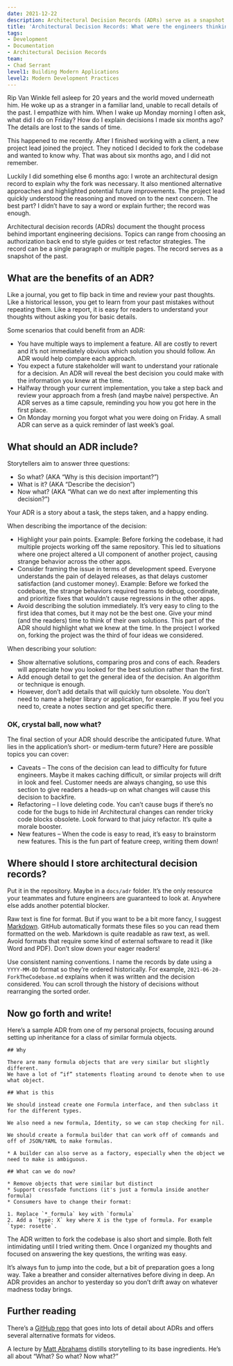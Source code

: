 ```yaml
---
date: 2021-12-22
description: Architectural Decision Records (ADRs) serve as a snapshot into the developer's past, and grants thoughts and insights about important technical decisions.
title: 'Architectural Decision Records: What were the engineers thinking?'
tags:
- Development
- Documentation
- Architectural Decision Records
team:
- Chad Serrant
level1: Building Modern Applications
level2: Modern Development Practices
---
```


Rip Van Winkle fell asleep for 20 years and the world moved underneath him. He woke up as a stranger in a familiar land, unable to recall details of the past. I empathize with him. When I wake up Monday morning I often ask, what did I do on Friday? How do I explain decisions I made six months ago? The details are lost to the sands of time.

This happened to me recently. After I finished working with a client, a new project lead joined the project. They noticed I decided to fork the codebase and wanted to know why. That was about six months ago, and I did not remember.

Luckily I did something else 6 months ago: I wrote an architectural design record to explain why the fork was necessary. It also mentioned alternative approaches and highlighted potential future improvements. The project lead quickly understood the reasoning and moved on to the next concern. The best part? I didn’t have to say a word or explain further; the record was enough.

Architectural decision records (ADRs) document the thought process behind important engineering decisions. Topics can range from choosing an authorization back end to style guides or test refactor strategies. The record can be a single paragraph or multiple pages. The record serves as a snapshot of the past.

## What are the benefits of an ADR?

Like a journal, you get to flip back in time and review your past thoughts. Like a historical lesson, you get to learn from your past mistakes without repeating them. Like a report, it is easy for readers to understand your thoughts without asking you for basic details.

Some scenarios that could benefit from an ADR:
* You have multiple ways to implement a feature. All are costly to revert and it’s not immediately obvious which solution you should follow. An ADR would help compare each approach.
* You expect a future stakeholder will want to understand your rationale for a decision. An ADR will reveal the best decision you could make with the information you knew at the time.
* Halfway through your current implementation, you take a step back and review your approach from a fresh (and maybe naive) perspective. An ADR serves as a time capsule, reminding you how you got here in the first place.
* On Monday morning you forgot what you were doing on Friday. A small ADR can serve as a quick reminder of last week’s goal.

## What should an ADR include?

Storytellers aim to answer three questions:

* So what? (AKA “Why is this decision important?”)
* What is it? (AKA “Describe the decision”)
* Now what? (AKA “What can we do next after implementing this decision?”)

Your ADR is a story about a task, the steps taken, and a happy ending.

When describing the importance of the decision:
* Highlight your pain points. Example: Before forking the codebase, it had multiple projects working off the same repository. This led to situations where one project altered a UI component of another project, causing strange behavior across the other apps.
* Consider framing the issue in terms of development speed. Everyone understands the pain of delayed releases, as that delays customer satisfaction (and customer money). Example: Before we forked the codebase, the strange behaviors required teams to debug, coordinate, and prioritize fixes that wouldn’t cause regressions in the other apps.
* Avoid describing the solution immediately. It’s very easy to cling to the first idea that comes, but it may not be the best one. Give your mind (and the readers) time to think of their own solutions. This part of the ADR should highlight what we knew at the time. In the project I worked on, forking the project was the third of four ideas we considered.

When describing your solution:
* Show alternative solutions, comparing pros and cons of each. Readers will appreciate how you looked for the best solution rather than the first.
* Add enough detail to get the general idea of the decision. An algorithm or technique is enough.
* However, don’t add details that will quickly turn obsolete. You don’t need to name a helper library or application, for example. If you feel you need to, create a notes section and get specific there.

### OK, crystal ball, now what?

The final section of your ADR should describe the anticipated future. What lies in the application’s short- or medium-term future? Here are possible topics you can cover:
* Caveats – The cons of the decision can lead to difficulty for future engineers. Maybe it makes caching difficult, or similar projects will drift in look and feel. Customer needs are always changing, so use this section to give readers a heads-up on what changes will cause this decision to backfire.
* Refactoring – I love deleting code. You can’t cause bugs if there’s no code for the bugs to hide in! Architectural changes can render tricky code blocks obsolete. Look forward to that juicy refactor. It’s quite a morale booster.
* New features – When the code is easy to read, it’s easy to brainstorm new features. This is the fun part of feature creep, writing them down!

## Where should I store architectural decision records?

Put it in the repository. Maybe in a `docs/adr` folder. It’s the only resource your teammates and future engineers are guaranteed to look at. Anywhere else adds another potential blocker.

Raw text is fine for format. But if you want to be a bit more fancy, I suggest [Markdown](https://www.markdownguide.org/). GitHub automatically formats these files so you can read them formatted on the web. Markdown is quite readable as raw text, as well. Avoid formats that require some kind of external software to read it (like Word and PDF). Don’t slow down your eager readers!

Use consistent naming conventions. I name the records by date using a `YYYY-MM-DD` format so they’re ordered historically. For example, `2021-06-20-ForkTheCodebase.md` explains when it was written and the decision considered. You can scroll through the history of decisions without rearranging the sorted order.

## Now go forth and write!

Here’s a sample ADR from one of my personal projects, focusing around setting up inheritance for a class of similar formula objects.

```
## Why

There are many formula objects that are very similar but slightly different.
We have a lot of “if” statements floating around to denote when to use what object.

## What is this

We should instead create one Formula interface, and then subclass it for the different types.

We also need a new formula, Identity, so we can stop checking for nil.

We should create a formula builder that can work off of commands and off of JSON/YAML to make formulas.

* A builder can also serve as a factory, especially when the object we need to make is ambiguous.

## What can we do now?

* Remove objects that were similar but distinct
* Support crossfade functions (it's just a formula inside another formula)
* Consumers have to change their format:

1. Replace `*_formula` key with `formula`
2. Add a `type: X` key where X is the type of formula. For example `type: rosette`.
```

The ADR written to fork the codebase is also short and simple. Both felt intimidating until I tried writing them. Once I organized my thoughts and focused on answering the key questions, the writing was easy.

It’s always fun to jump into the code, but a bit of preparation goes a long way. Take a breather and consider alternatives before diving in deep. An ADR provides an anchor to yesterday so you don’t drift away on whatever madness today brings.

## Further reading

There’s a [GitHub repo](https://adr.github.io/) that goes into lots of detail about ADRs and offers several alternative formats for videos.

A lecture by [Matt Abrahams](https://www.youtube.com/watch?v=Fsr4yrSAIAQ) distills storytelling to its base ingredients. He’s all about “What? So what? Now what?”
